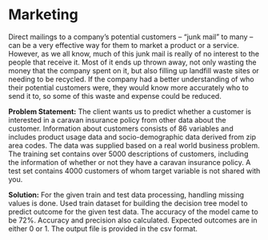 # Marketing

Direct mailings to a company’s potential customers – “junk mail” to many – can be a very effective way for them to market a product or a service. However, as we all know, much of this junk mail is really of no interest to the people that receive it. Most of it ends up thrown away, not only wasting the money that the company spent on it, but also filling up landfill waste sites or needing to be recycled. If the company had a better understanding of who their potential customers were, they would know more accurately who to send it to, so some of this waste and expense could be reduced.

**Problem Statement:**
The client wants us to predict whether a customer is interested in a caravan insurance policy from other data about the customer. Information about customers consists of 86 variables and includes product usage data and socio-demographic data derived from zip area codes. The data was supplied based on a real world business problem. The training set contains over 5000
descriptions of customers, including the information of whether or not they have a caravan
insurance policy. A test set contains 4000 customers of whom target variable is not shared with
you.

**Solution:**
For the given train and test data processing, handling missing values is done. Used train dataset for building the decision tree model to predict outcome for the given test data. The accuracy of the model came to be 72%. Accuracy and precision also calculated. Expected outcomes are in either 0 or 1. The output file is provided in the csv format.


